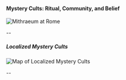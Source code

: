 #### Mystery Cults: Ritual, Community, and Belief

![Mithraeum at Rome](https://theportus.nyc3.digitaloceanspaces.com/static/presentations/history/mystery-cults/1-mithraeum-rome.jpg)

--

##### Localized Mystery Cults

![Map of Localized Mystery Cults](https://theportus.nyc3.digitaloceanspaces.com/static/presentations/history/mystery-cults/2-mystery-cult-locations.jpg)

--
